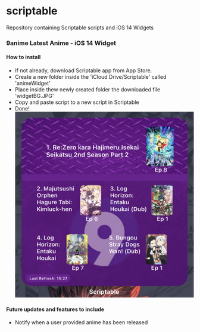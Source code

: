 # scriptable
Repository containing Scriptable scripts and iOS 14 Widgets

### 9anime Latest Anime - iOS 14 Widget
#### How to install
- If not already, download Scriptable app from App Store.
- Create a new folder inside the 'iCloud Drive/Scriptable' called 'animeWidget'
- Place inside thew newly created folder the downloaded file 'widgetBG.JPG'
- Copy and paste script to a new script in Scriptable
- Done!
![alt 9animeWidget on Homescreen](https://github.com/SkinnyDevi/scriptable/blob/main/images/9animeWidget.jpg)

#### Future updates and features to include
- Notify when a user provided anime has been released
